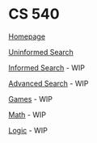 # CS 540
[Homepage](https://jessicamiyake.github.io/cs540/)

[Uninformed Search](https://jessicamiyake.github.io/cs540/usearch.html)

[Informed Search](https://jessicamiyake.github.io/cs540/isearch.html) - WIP

[Advanced Search](https://jessicamiyake.github.io/cs540/advsearch.html) - WIP

[Games](https://jessicamiyake.github.io/cs540/games.html) - WIP

[Math](https://jessicamiyake.github.io/cs540/math.html) - WIP

[Logic](https://jessicamiyake.github.io/cs540/math.html) - WIP
